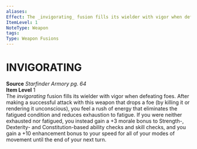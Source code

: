 ```yaml
---
aliases: 
Effect: The _invigorating_ fusion fills its wielder with vigor when defeating foes. After making a successful attack with this weapon that drops a foe (by killing it or rendering it unconscious), you feel a rush of energy that eliminates the fatigued condition and reduces exhaustion to fatigue. If you were neither exhausted nor fatigued, you instead gain a +3 morale bonus to Strength-, Dexterity- and Constitution-based ability checks and skill checks, and you gain a +10 enhancement bonus to your speed for all of your modes of movement until the end of your next turn.
ItemLevel: 1
NoteType: Weapon
tags: 
Type: Weapon Fusions
---
```

# INVIGORATING
**Source** _Starfinder Armory pg. 64_  
**Item Level** 1  
The _invigorating_ fusion fills its wielder with vigor when defeating foes. After making a successful attack with this weapon that drops a foe (by killing it or rendering it unconscious), you feel a rush of energy that eliminates the fatigued condition and reduces exhaustion to fatigue. If you were neither exhausted nor fatigued, you instead gain a +3 morale bonus to Strength-, Dexterity- and Constitution-based ability checks and skill checks, and you gain a +10 enhancement bonus to your speed for all of your modes of movement until the end of your next turn.